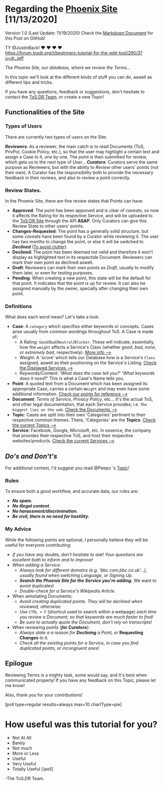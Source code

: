 # Regarding the [Phoenix Site](https://edit.tosdr.org) [11/13/2020]

Version 1.0 (Last Update: 11/19/2020)
Check the [Markdown Document](https://github.com/DrKJeff16/ToSDR-Work/blob/master/Done/Forum-Stuff/Phoenix-Site.md) for this Post on GitHub!

TY @JustinBack! :heart: :heart: :heart: :heart:  
https://forum.tosdr.org/t/beginners-tutorial-for-the-edit-tool/290/3?u=dr_jeff

_The Phoenix Site, our database, where we review the Terms..._

In this topic we'll look at the different kinds of stuff you can do, aswell as different tips and tricks.

If you have any questions, feedback or suggestions, don't hesitate to contact the [ToS;DR Team](https://forum.tosdr.org/badges/107/tos-dr-team), or create a new Topic!

## Functionalities of the Site

### Types of Users

There are currently two types of users on the Site:

***Reviewers***: As a reviewer, the main catch is to read Documents (ToS, PrivPol, Cookie Policy, etc.), so that the user may highlight a certain text and assign a Case to it, one by one. The point is then submitted for review, which gets us to the next type of User...
***Curators***: Curators serve the same purpose as Reviewers, but with the ability to _Review_ other users' points (not their own). A Curator has the responsibility both to provide the necessary feedback in their reviews, and also to review a point correctly.

### Review States.

In the Phoenix Site, there are five review states that Points can have:

 - **Approved**: The point has been approved and is clear of _caveats_, so now it affects the Rating for its respective Service, and will be uploaded to the [ToS;DR Site](https://tosdr.org) through the API **ASAP**. Only Curators can give this Review State to other users' points.
 - **Changes-Requested**: The point has a generally solid structure, but some _caveats_ have been found by a Curator while reviewing it. The user has _two months_ to change the point, or else it will be switched to **_Declined_** ([To avoid clutter](https://forum.tosdr.org/t/new-changes-requested-policy/221)).
 - **Declined**: The point has been deemed not valid and therefore it won't display as highlighted text in its respectide Document. Reviewers can mark their own point as declined aswell.
 - **Draft**: Reviewers can mark their own points as _Draft_, usually to modify them later, or even for testing purposes.
 - **Pending**: When creating a new point, this state will be the default for that point. It indicates that the point is up for review. It can also be assigned manually by the owner, specially after changing their own point.

### Definitions

What does each word mean? Let's take a look:

 - **Case**: A `category` which specifies either keywords or concepts. Cases arise usually from common wordings throughout ToS.
	A Case is made of:
	- A Rating: `Good`/`Bad`/`Neutral`/`Blocker`. These will indicate, essentially, how the `weight` affects a Service's Class (whether _good_, _bad_, _none_, or _extremely bad_, respectively).
[More info -->](https://tosdr.org/classification.html)
	- Weight: A 'score' which tells our Database how is a Service's `Class` assigned, aswell as their positioning on the Service's Listing.
[Check the Displayed Services -->](https://tosdr.org)
	- Keywords/Content: '_What does the case tell you?_' '_What keywords does it need?_'
	This is what a Case's Name tells you.
 - **Point**: A quoted text from a Document which has been assigned its appropriate Case, carries a certain `Weight` and may even have some additional information.
[Check our points for reference -->](https://edit.tosdr.org/points)
 - **Document**: _Terms of Service_, _Privacy Policy_, etc... It's the actual ToS, and other legal documentation, that each Service provides; i.e. `The biggest lies on the web`.
[Check the Documents -->](https://edit.tosdr.org/documents)
 - **Topic**: Cases are split into their own 'Categories' pertinent to their respective common themes. There, 'Categories' are the **Topics**.
[Check the current Topics -->](https://edit.tosdr.org/topics)
 - **Service**: Facebook, Google, Microsoft, etc. In essence, the company that provides their respective ToS, and host their respective websites/products.
[Check the current Services -->](https://edit.tosdr.org/services)


## _Do's and Don't's_

For additional context, I'd suggest you read @Peepo 's [Topic](https://forum.tosdr.org/t/how-to-be-a-good-contributor-to-tos-dr/84)!

### Rules

To ensure both a good workflow, and accurate data, our rules are:

 - ***No spam.***
 - ***No illegal content.***
 - ***No harassment/discrimination.***
 - ***Be civil, there is no need for hostility.***

### My Advice

While the following points are optional, I personally believe they will be useful for everyone contributing:

 - _If you have any doubts, don't hesitate to ask! Your questions are excellent both to inform and to improve!_
 - _When adding a Service_:
	- _Always look for different domains (e.g. 'bbc.com,bbc.co.uk'...), usually found when switching Language, or Signing Up._
	- ***Search the Phoenix Site for the Service you're adding.*** We want to avoid duplicates!
	- _Double-check for a Service's Wikipedia Article._
 - When annotating Documents:
	- _Avoid creating duplicated points. They will be declined when reviewed, otherwise._
	- _Use_ `CTRL + F` (shortcut used to search within a webpage) _each time you review a Document, so that keywords are much faster to find!_
	- _Be sure to actually quote the Document, don't rely on transcripts!_
 - When reviewing points (***for Curators***):
	- *Always state a a reason for* ***Declining*** *a Point, or* **Requesting Changes** *to it.*
	- _Check all the existing points for a Service, in case you find duplicated points, or incongruent ones!_

## Epilogue

Reviewing Terms is a mighty task, some would say, and it's best when communicated properly!
If you have any feedback on this Topic, please let me know!

Also, thank you for your contributions!

[poll type=regular results=always max=10 chartType=pie]
# How useful was this tutorial for you?
* Not At All
* Barely
* Not much
* More or Less
* Useful
* Very Useful
* Totally Useful
[/poll]


-The ToS;DR Team.
